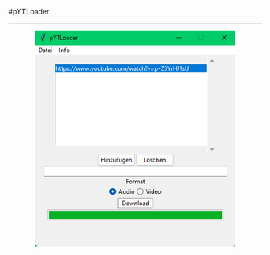 #pYTLoader
***
<div align="center">
  <img src="https://github.com/chriz63/pYTLoader/blob/master/pYTLoader.png"></img>
</div>
